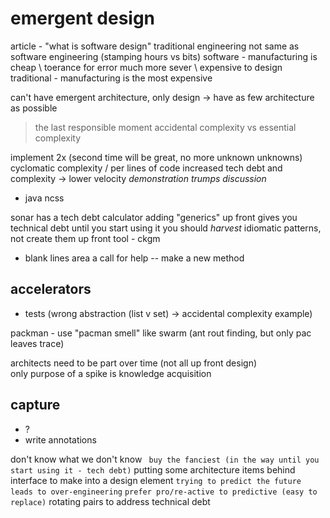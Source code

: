 emergent design
===============
article - "what is software design"
traditional engineering not same as software engineering (stamping hours vs bits)
software - manufacturing is cheap \ toerance for error much more sever \ expensive to design
traditional - manufacturing is the most expensive

can't have emergent architecture, only design -> have as few architecture as possible

> the last responsible moment
accidental complexity vs essential complexity

implement 2x (second time will be great, no more unknown unknowns)
cyclomatic complexity / per lines of code
increased tech debt and complexity -> lower velocity
*demonstration trumps discussion*
* java ncss

sonar has a tech debt calculator
adding "generics" up front gives you technical debt until you start using it
you should _harvest_ idiomatic patterns, not create them up front
tool - ckgm
* blank lines area a call for help -- make a new method

accelerators
------------
* tests (wrong abstraction (list v set) -> accidental complexity example)

packman - use "pacman smell" like swarm (ant rout finding, but only pac leaves trace)

architects need to be part over time (not all up front design) \
only purpose of a spike is knowledge acquisition 

capture
-------
* ?
* write annotations

don't know what we don't know
``` buy the fanciest (in the way until you start using it - tech debt)```
putting some architecture items behind interface to make into a design element
```trying to predict the future leads to over-engineering```
```prefer pro/re-active to predictive (easy to replace)```
rotating pairs to address technical debt

